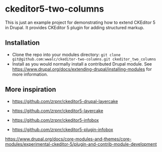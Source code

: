 # ckeditor5-two-columns

This is just an example project for demonstrating how to extend CKEditor 5 in Drupal.
It provides CKEditor 5 plugin for adding structured markup.

## Installation

* Clone the repo into your modules directory:
  `git clone git@github.com:wwalc/ckeditor-two-columns.git ckeditor_two_columns`
* Install as you would normally install a contributed Drupal module.
  See https://www.drupal.org/docs/extending-drupal/installing-modules for more
  information.

## More inspiration

 * https://github.com/zrpnr/ckeditor5-drupal-layercake 
 * https://github.com/zrpnr/ckeditor5-layercake

 * https://github.com/zrpnr/ckeditor5-infobox
 * https://github.com/zrpnr/ckeditor5-plugin-infobox

https://www.drupal.org/docs/core-modules-and-themes/core-modules/experimental-ckeditor-5/plugin-and-contrib-module-development
